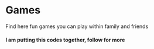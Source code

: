 # Games
Find here fun games you can play within family and friends 
#### I am putting this codes together, follow for more
